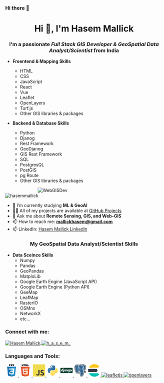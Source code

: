 ### Hi there 👋

<h1 align="center">Hi 👋, I'm Hasem Mallick</h1>
<h3 align="center">I'm a passionate <em> <b>Full Stack GIS Developer & GeoSpatial Data Analyst/Scientist</b> </em> from India</h3>

- **Froentend & Mapping Skills**
  - HTML
  - CSS
  - JavaScript
  - React
  - Vue
  - Leaflet
  - OpenLayers
  - Turf.js
  - Other GIS libraries & packages
 
- **Backend & Database Skills**
  - Python
  - Djanog
  - Rest Framework
  - GeoDjanog
  - GIS Rest Framework
  - SQL
  - PostgresQL
  - PostGIS
  - pg Route
  - Other GIS libraries & packages

<img align="right" alt="WebGISDev" width="400" src="https://www.sgligis.com/wp-content/uploads/Property-Tax-Analysis-using-GIS.gif">

<p align="left"> <img src="https://komarev.com/ghpvc/?username=hasemmallick&label=Profile%20views&color=0e75b6&style=flat" alt="hasemmallick" /> </p>

- 🌱 I’m currently studying **ML & GeoAI**
- 👨‍💻 All of my projects are available at [GitHub Projects](https://github.com/HasemMallick/projects) 
- 💬 Ask me about **Remote Sensing, GIS, and Web-GIS**
- 📫 How to reach me: **mallickhasem@gmail.com**
- 📫 LinkedIn: [Hasem Mallick LinkedIn](https://linkedin.com/in/hasemmallick)

<h3 align="center">My GeoSpatial Data Analyst/Scientist Skills</h3>


- **Data Sceince Skills**
  - Numpy
  - Pandas
  - GeoPandas
  - MatploLib
  - Google Earth Engine (JavaScript API)
  - Google Earth Engine (Python API)
  - GeeMap
  - LeafMap
  - RasterIO
  - OSMnx
  - NetworkX
  - etc...


<h3 align="left">Connect with me:</h3>
<p align="left">
  <a href="https://www.linkedin.com/in/hasem-mallick-69366b196/" target="blank">
    <img align="center" src="https://raw.githubusercontent.com/rahuldkjain/github-profile-readme-generator/master/src/images/icons/Social/linked-in-alt.svg" alt="Hasem Mallick" height="30" width="40" />
  </a>
  <a href="https://instagram.com/h_a_s_e_m_" target="blank">
    <img align="center" src="https://raw.githubusercontent.com/rahuldkjain/github-profile-readme-generator/master/src/images/icons/Social/instagram.svg" alt="h_a_s_e_m_" height="30" width="40" />
  </a>
</p>

<h3 align="left">Languages and Tools:</h3>
<p align="left"> 
  <a href="https://www.w3schools.com/css/" target="_blank" rel="noreferrer"> 
    <img src="https://raw.githubusercontent.com/devicons/devicon/master/icons/css3/css3-original-wordmark.svg" alt="css3" width="40" height="40"/> 
  </a> 
  <a href="https://www.w3.org/html/" target="_blank" rel="noreferrer"> 
    <img src="https://raw.githubusercontent.com/devicons/devicon/master/icons/html5/html5-original-wordmark.svg" alt="html5" width="40" height="40"/> 
  </a> 
  <a href="https://developer.mozilla.org/en-US/docs/Web/JavaScript" target="_blank" rel="noreferrer"> 
    <img src="https://raw.githubusercontent.com/devicons/devicon/master/icons/javascript/javascript-original.svg" alt="javascript" width="40" height="40"/> 
  </a> 
  <a href="https://www.python.org/" target="_blank" rel="noreferrer">
    <img src="https://raw.githubusercontent.com/devicons/devicon/master/icons/python/python-original.svg" alt="python" width="40" height="40"/>
  </a>
  <a href="https://www.djangoproject.com/" target="_blank" rel="noreferrer">
    <img src="https://raw.githubusercontent.com/devicons/devicon/master/icons/django/django-original.svg" alt="django" width="40" height="40"/>
  </a>
  <a href="https://www.postgresql.org/" target="_blank" rel="noreferrer">
    <img src="https://raw.githubusercontent.com/devicons/devicon/master/icons/postgresql/postgresql-original.svg" alt="postgresql" width="40" height="40"/>
  </a>
  <a href="https://www.elastic.co/" target="_blank" rel="noreferrer">
    <img src="https://raw.githubusercontent.com/devicons/devicon/master/icons/elasticsearch/elasticsearch-original.svg" alt="elasticsearch" width="40" height="40"/>
  </a>
  <a href="https://leafletjs.com/" target="_blank" rel="noreferrer">
    <img src="https://raw.githubusercontent.com/devicons/devicon/master/icons/leaflet/leaflet-original.svg" alt="leafletjs" width="40" height="40"/>
  </a>
  <a href="https://openlayers.org/" target="_blank" rel="noreferrer">
    <img src="https://raw.githubusercontent.com/devicons/devicon/master/icons/openlayers/openlayers-original.svg" alt="openlayers" width="40" height="40"/>
  </a>
</p>
